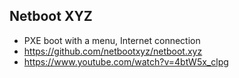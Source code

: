## Netboot XYZ
- PXE boot with a menu, Internet connection
- https://github.com/netbootxyz/netboot.xyz
- https://www.youtube.com/watch?v=4btW5x_clpg
